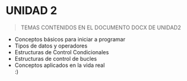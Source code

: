# UNIDAD 2

>TEMAS CONTENIDOS EN EL DOCUMENTO DOCX DE UNIDAD2
<ul>
  <li>Conceptos básicos para iniciar a programar</li>
  <li>Tipos de datos y operadores</li>
  <li>Estructuras de Control Condicionales</li>
  <li>Estructuras de control de bucles</li>
  <li>Conceptos aplicados en la vida real </li>
  :)
